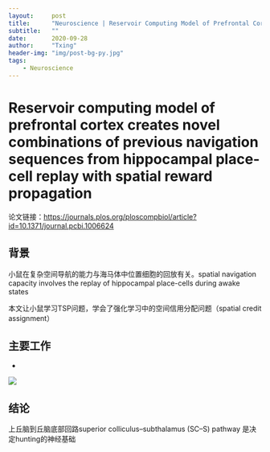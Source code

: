 ```yaml
---
layout:     post
title:      "Neuroscience | Reservoir Computing Model of Prefrontal Cortex"
subtitle:   ""
date:       2020-09-28
author:     "Txing" 
header-img: "img/post-bg-py.jpg"
tags:
    - Neuroscience
---
```


# Reservoir computing model of prefrontal cortex creates novel combinations of previous navigation sequences from hippocampal place-cell replay with spatial reward propagation

论文链接：https://journals.plos.org/ploscompbiol/article?id=10.1371/journal.pcbi.1006624

## 背景

小鼠在复杂空间导航的能力与海马体中位置细胞的回放有关。spatial navigation capacity involves the replay of hippocampal place-cells during awake states  

本文让小鼠学习TSP问题，学会了强化学习中的空间信用分配问题（spatial credit assignment）





## 主要工作

- 





![](https://raw.githubusercontent.com/txing-casia/txing-casia.github.io/master/img/20200925-1.png)

## 结论

上丘脑到丘脑底部回路superior colliculus–subthalamus (SC–S) pathway 是决定hunting的神经基础
